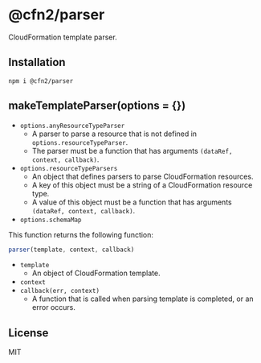 # @cfn2/parser

CloudFormation template parser.

## Installation

```
npm i @cfn2/parser
```

## makeTemplateParser(options = {})

- `options.anyResourceTypeParser`
  - A parser to parse a resource that is not defined in `options.resourceTypeParser`.
  - The parser must be a function that has arguments `(dataRef, context, callback)`.
- `options.resourceTypeParsers`
  - An object that defines parsers to parse CloudFormation resources.
  - A key of this object must be a string of a CloudFormation resource type.
  - A value of this object must be a function that has arguments `(dataRef, context, callback)`.
- `options.schemaMap`

This function returns the following function:

``` javascript
parser(template, context, callback)
```

- `template`
  - An object of CloudFormation template.
- `context`
- `callback(err, context)`
  - A function that is called when parsing template is completed, or an error occurs.

## License

MIT
